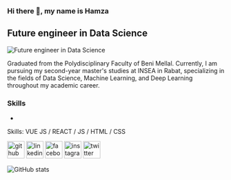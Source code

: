 ### Hi there 👋, my name is Hamza
## Future engineer in Data Science
![Future engineer in Data Science](https://arturssmirnovs.github.io/github-profile-readme-generator/images/banner.png)

Graduated from the Polydisciplinary Faculty of Beni Mellal. Currently, I am pursuing my second-year master's studies at INSEA in Rabat, specializing in the fields of Data Science, Machine Learning, and Deep Learning throughout my academic career.

### Skills
* 

Skills: VUE JS / REACT / JS / HTML / CSS



[<img src='https://cdn.jsdelivr.net/npm/simple-icons@3.0.1/icons/github.svg' alt='github' height='40'>](https://github.com/hmoumad)  [<img src='https://cdn.jsdelivr.net/npm/simple-icons@3.0.1/icons/linkedin.svg' alt='linkedin' height='40'>](https://www.linkedin.com/in/hmoumad/)  [<img src='https://cdn.jsdelivr.net/npm/simple-icons@3.0.1/icons/facebook.svg' alt='facebook' height='40'>](https://www.facebook.com/hamza._.moumad)  [<img src='https://cdn.jsdelivr.net/npm/simple-icons@3.0.1/icons/instagram.svg' alt='instagram' height='40'>](https://www.instagram.com/hamza._.moumad/)  [<img src='https://cdn.jsdelivr.net/npm/simple-icons@3.0.1/icons/twitter.svg' alt='twitter' height='40'>](https://twitter.com/moumad_hamza)  

![GitHub stats](https://github-readme-stats.vercel.app/api?username=hmoumad&show_icons=true)  

